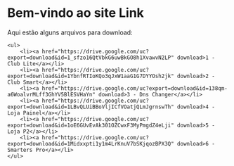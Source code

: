 <!DOCTYPE html>
<html lang="pt-br">
<head>
    <meta charset="UTF-8">
    <title>Link</title>
</head>
<body>
    <h1>Bem-vindo ao site Link</h1>
    <p>Aqui estão alguns arquivos para download:</p>
    
    <ul>
        <li><a href="https://drive.google.com/uc?export=download&id=1_sfzo16QtVbkG6uwBkGO8h1XvawvN2LP" download>1 - Club Lite</a></li>
        <li><a href="https://drive.google.com/uc?export=download&id=1YbnfRTIoKQo3qJxW1aaG1G7DYYOsh2jk" download>2 - Club Smart</a></li>
        <li><a href="https://drive.google.com/uc?export=download&id=138qm-a6WoalvrMLff3GhYV5BlESVHaYn" download>3 - Dns Changer</a></li>
        <li><a href="https://drive.google.com/uc?export=download&id=1LBvQLUiBBoVljICfVOatjQLmJgrnswTh" download>4 - Loja Painel</a></li>
        <li><a href="https://drive.google.com/uc?export=download&id=1oE6GUvEvAk301OZCwxF3MyPmgdZ4eLji" download>5 - Loja P2</a></li>
        <li><a href="https://drive.google.com/uc?export=download&id=1Midxxpti1y1m4LrKnuV7bSKjqozBPX3Q" download>6 - Smarters Pro</a></li>
    </ul>
</body>
</html>
